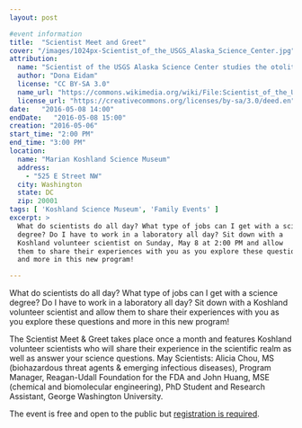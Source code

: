 ```yaml
---
layout: post

#event information
title:  "Scientist Meet and Greet"
cover: "/images/1024px-Scientist_of_the_USGS_Alaska_Science_Center.jpg"
attribution:
  name: "Scientist of the USGS Alaska Science Center studies the otoliths of nearshore fish"
  author: "Dona Eidam"
  license: "CC BY-SA 3.0"
  name_url: "https://commons.wikimedia.org/wiki/File:Scientist_of_the_USGS_Alaska_Science_Center_studies_the_earbones_or_%22otoliths%22_of_nearshore_fish.jpg"
  license_url: "https://creativecommons.org/licenses/by-sa/3.0/deed.en"
date:   "2016-05-08 14:00"
endDate:   "2016-05-08 15:00"
creation: "2016-05-06"
start_time: "2:00 PM"
end_time: "3:00 PM"
location:
  name: "Marian Koshland Science Museum"
  address:
    - "525 E Street NW"
  city: Washington
  state: DC
  zip: 20001
tags: [ 'Koshland Science Museum', 'Family Events' ]
excerpt: >
  What do scientists do all day? What type of jobs can I get with a science
  degree? Do I have to work in a laboratory all day? Sit down with a
  Koshland volunteer scientist on Sunday, May 8 at 2:00 PM and allow
  them to share their experiences with you as you explore these questions
  and more in this new program!

---
```


What do scientists do all day? What type of jobs can I get with a science degree?
Do I have to work in a laboratory all day? Sit down with a Koshland volunteer
scientist and allow them to share their experiences with you as you explore
these questions and more in this new program!

The Scientist Meet & Greet takes place once a month and features Koshland
volunteer scientists who will share their experience in the scientific realm
as well as answer your science questions. May Scientists: Alicia Chou,
MS (biohazardous threat agents & emerging infectious diseases), Program Manager,
Reagan-Udall Foundation for the FDA and John Huang, MSE (chemical and
biomolecular engineering), PhD Student and Research Assistant, George
Washington University.

The event is free and open to the public but [registration is required](https://www.eventbrite.com/e/scientist-meet-greet-tickets-24993402941).
